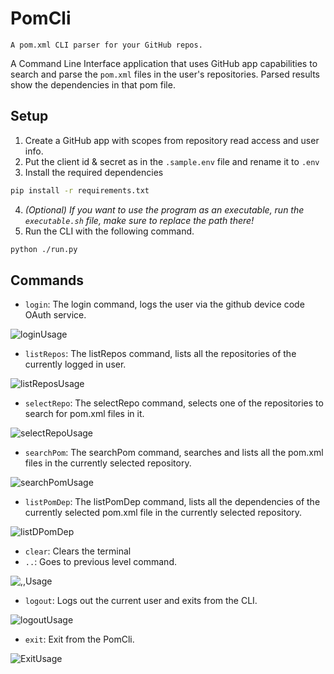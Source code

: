 # PomCli
`A pom.xml CLI parser for your GitHub repos.`

A Command Line Interface application that uses GitHub app capabilities to search and parse the `pom.xml` files in the user's repositories. Parsed results show the dependencies in that pom file.

## Setup

1. Create a GitHub app with scopes from repository read access and user info.
2. Put the client id & secret as in the `.sample.env` file and rename it to `.env`
3. Install the required dependencies
```bash
pip install -r requirements.txt
```
4. _(Optional) If you want to use the program as an executable, run the `executable.sh` file, make sure to replace the path there!_
4. Run the CLI with the following command.
```bash
python ./run.py
```

## Commands

- `login`: The login command, logs the user via the github device code OAuth service.

![loginUsage](https://github.com/just-ary27/PomCli/assets/76696648/75a23dd2-dd84-4f4f-81e2-79896ba64992)

- `listRepos`: The listRepos command, lists all the repositories of the currently logged in user.

![listReposUsage](https://github.com/just-ary27/PomCli/assets/76696648/5bd2a03f-e289-477b-8969-69195577ddc4)

- `selectRepo`: The selectRepo command, selects one of the repositories to search for pom.xml files in it.

![selectRepoUsage](https://github.com/just-ary27/PomCli/assets/76696648/b3011c62-adf4-462c-a201-676ad8bdb597)

- `searchPom`: The searchPom command, searches and lists all the pom.xml files in the currently selected repository.

![searchPomUsage](https://github.com/just-ary27/PomCli/assets/76696648/fbf05534-dc51-4146-a960-51d379470014)

- `listPomDep`: The listPomDep command, lists all the dependencies of the currently selected pom.xml file in the currently selected repository.

![listDPomDep](https://github.com/just-ary27/PomCli/assets/76696648/6c9eb4ac-64f4-4b2f-8735-ae6bb660648a)

- `clear`: Clears the terminal
- `..`: Goes to previous level command.

![,,Usage](https://github.com/just-ary27/PomCli/assets/76696648/c4a2226b-6661-4c97-a11d-0092cb8fa68c)

- `logout`: Logs out the current user and exits from the CLI.

![logoutUsage](https://github.com/just-ary27/PomCli/assets/76696648/4544f335-aded-4ff8-9a3d-2d9d5825f333)

- `exit`: Exit from the PomCli.

![ExitUsage](https://github.com/just-ary27/PomCli/assets/76696648/03a701c4-55a8-4388-9187-0e3eb77827af)

